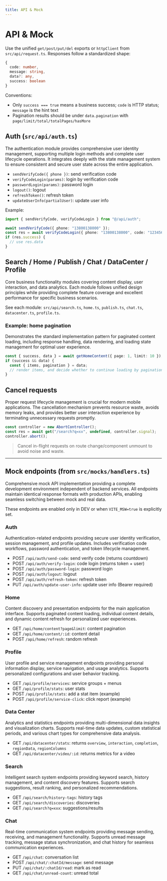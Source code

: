 ```yaml
---
title: API & Mock
---
```


# API & Mock

Use the unified `get/post/put/del` exports or `httpClient` from `src/api/request.ts`. Responses follow a standardized shape:

```ts
{
  code: number,
  message: string,
  data?: any,
  success: boolean
}
```

Conventions:

- Only `success === true` means a business success; `code` is HTTP status; `message` is the hint text
- Pagination results should be under `data.pagination` with `page/limit/total/totalPages/hasMore`

## Auth (`src/api/auth.ts`)

The authentication module provides comprehensive user identity management, supporting multiple login methods and complete user lifecycle operations. It integrates deeply with the state management system to ensure consistent and secure user state across the entire application.

- `sendVerifyCode({ phone })`: send verification code
- `verifyCodeLogin(params)`: login by verification code
- `passwordLogin(params)`: password login
- `logout()`: logout
- `refreshToken()`: refresh token
- `updateUserInfo(partialUser)`: update user info

Example:

```ts
import { sendVerifyCode, verifyCodeLogin } from "@/api/auth";

await sendVerifyCode({ phone: "13800138000" });
const res = await verifyCodeLogin({ phone: "13800138000", code: "123456" });
if (res.success) {
  // use res.data
}
```

## Search / Home / Publish / Chat / DataCenter / Profile

Core business functionality modules covering content display, user interaction, and data analytics. Each module follows unified design principles while providing complete feature coverage and excellent performance for specific business scenarios.

See each module: `src/api/search.ts`, `home.ts`, `publish.ts`, `chat.ts`, `datacenter.ts`, `profile.ts`.

### Example: home pagination

Demonstrates the standard implementation pattern for paginated content loading, including response handling, data rendering, and loading state management for optimal user experience.

```ts
const { success, data } = await getHomeContent({ page: 1, limit: 10 });
if (success && data) {
  const { items, pagination } = data;
  // render items, and decide whether to continue loading by pagination.hasMore
}
```

## Cancel requests

Proper request lifecycle management is crucial for modern mobile applications. The cancellation mechanism prevents resource waste, avoids memory leaks, and provides better user interaction experience by terminating unnecessary requests promptly.

```ts
const controller = new AbortController();
const res = await get("/search?q=xx", undefined, controller.signal);
controller.abort();
```

> Cancel in-flight requests on route change/component unmount to avoid noise and waste.

---

## Mock endpoints (from `src/mocks/handlers.ts`)

Comprehensive mock API implementation providing a complete development environment independent of backend services. All endpoints maintain identical response formats with production APIs, enabling seamless switching between mock and real data.

These endpoints are enabled only in DEV or when `VITE_MSW=true` is explicitly set.

### Auth

Authentication-related endpoints providing secure user identity verification, session management, and profile updates. Includes verification code workflows, password authentication, and token lifecycle management.

- POST `/api/auth/send-code`: send verify code (returns countdown)
- POST `/api/auth/verify-login`: code login (returns token + user)
- POST `/api/auth/password-login`: password login
- POST `/api/auth/logout`: logout
- POST `/api/auth/refresh-token`: refresh token
- PUT `/api/auth/update-user-info`: update user info (Bearer required)

### Home

Content discovery and presentation endpoints for the main application interface. Supports paginated content loading, individual content details, and dynamic content refresh for personalized user experiences.

- GET `/api/home/content?page&limit`: content pagination
- GET `/api/home/content/:id`: content detail
- POST `/api/home/refresh`: random refresh

### Profile

User profile and service management endpoints providing personal information display, service navigation, and usage analytics. Supports personalized configurations and user behavior tracking.

- GET `/api/profile/services`: service groups + menus
- GET `/api/profile/stats`: user stats
- POST `/api/profile/stats`: add a stat item (example)
- POST `/api/profile/service-click`: click report (example)

### Data Center

Analytics and statistics endpoints providing multi-dimensional data insights and visualization charts. Supports real-time data updates, custom statistical periods, and various chart types for comprehensive data analysis.

- GET `/api/datacenter/stats`: returns `overview`, `interaction`, `completion`, `regionData`, `regionColumns`
- GET `/api/datacenter/video/:id`: returns metrics for a video

### Search

Intelligent search system endpoints providing keyword search, history management, and content discovery features. Supports search suggestions, result ranking, and personalized recommendations.

- GET `/api/search/history-tags`: history tags
- GET `/api/search/discoveries`: discoveries
- GET `/api/search?q=xxx`: suggestions/results

### Chat

Real-time communication system endpoints providing message sending, receiving, and management functionality. Supports unread message tracking, message status synchronization, and chat history for seamless communication experiences.

- GET `/api/chat`: conversation list
- POST `/api/chat/:chatId/message`: send message
- PUT `/api/chat/:chatId/read`: mark as read
- GET `/api/chat/unread-count`: unread total
